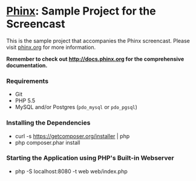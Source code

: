 # [Phinx](http://phinx.org): Sample Project for the Screencast

This is the sample project that accompanies the Phinx screencast. Please visit [phinx.org](http://phinx.org) for more information.

**Remember to check out http://docs.phinx.org for the comprehensive documentation.**

### Requirements

* Git
* PHP 5.5
* MySQL and/or Postgres (`pdo_mysql` or `pdo_pgsql`)

### Installing the Dependencies

* curl -s https://getcomposer.org/installer | php
* php composer.phar install

### Starting the Application using PHP's Built-in Webserver

 * php -S localhost:8080 -t web web/index.php

